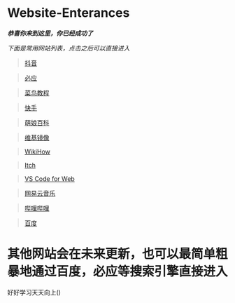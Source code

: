 # Website-Enterances
***恭喜你来到这里，你已经成功了***

*下面是常用网站列表，点击之后可以直接进入*

>[抖音](https://www.douyin.com)

>[必应](https://www.bing.com)

>[菜鸟教程](https://www.runoob.com)

>[快手](https://www.kuaishou.com)

>[萌娘百科](https://www.moegirl.org.cn)

>[维基镜像](https://www.chinapeida.com)

>[WikiHow](https://www.wikihow.com)

>[Itch](https://www.itch.io)

>[VS Code for Web](https://www.vscode.dev)

>[网易云音乐](https://music.163.com)

>[哔哩哔哩](https://www.bilibili.com)

>[百度](https://www.baidu.com)

# 其他网站会在未来更新，也可以最简单粗暴地通过百度，必应等搜索引擎直接进入

好好学习天天向上()
